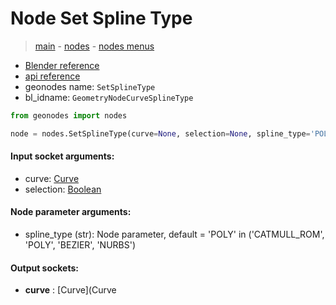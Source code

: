 # Node Set Spline Type

> [main](../structure.md) - [nodes](nodes.md) - [nodes menus](nodes_menus.md)

- [Blender reference](https://docs.blender.org/manual/en/latest/modeling/geometry_nodes/curve/set_spline_type.html)
- [api reference](https://docs.blender.org/api/current/bpy.types.GeometryNodeCurveSplineType.html)
- geonodes name: `SetSplineType`
- bl_idname: `GeometryNodeCurveSplineType`

```python
from geonodes import nodes

node = nodes.SetSplineType(curve=None, selection=None, spline_type='POLY')
```

#### Input socket arguments:

- curve: [Curve](Curve.md)
- selection: [Boolean](Boolean.md)

#### Node parameter arguments:

- spline_type (str): Node parameter, default = 'POLY' in ('CATMULL_ROM', 'POLY', 'BEZIER', 'NURBS')

#### Output sockets:

- **curve** : [Curve](Curve


